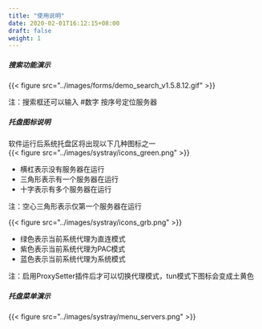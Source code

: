 ```yaml
---
title: "使用说明"
date: 2020-02-01T16:12:15+08:00
draft: false
weight: 1
---
```


##### 搜索功能演示
{{< figure src="../images/forms/demo_search_v1.5.8.12.gif" >}}

注：搜索框还可以输入 #数字 按序号定位服务器  

##### 托盘图标说明

软件运行后系统托盘区将出现以下几种图标之一  
{{< figure src="../images/systray/icons_green.png" >}}
 * 横杠表示没有服务器在运行
 * 三角形表示有一个服务器在运行
 * 十字表示有多个服务器在运行

注：空心三角形表示仅第一个服务器在运行  

{{< figure src="../images/systray/icons_grb.png" >}}
 * 绿色表示当前系统代理为直连模式
 * 紫色表示当前系统代理为PAC模式
 * 蓝色表示当前系统代理为系统模式

注：启用ProxySetter插件后才可以切换代理模式，tun模式下图标会变成土黄色  

##### 托盘菜单演示
{{< figure src="../images/systray/menu_servers.png" >}}

